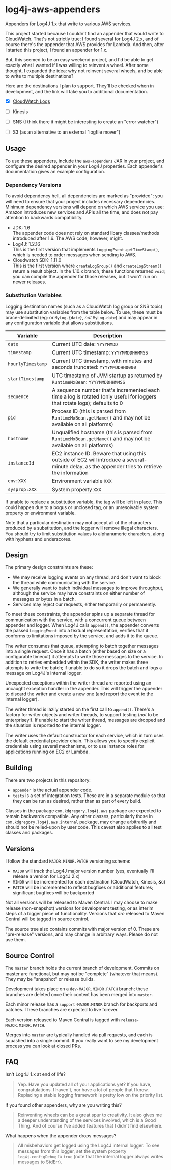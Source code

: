 # log4j-aws-appenders

Appenders for Log4J 1.x that write to various AWS services.

This project started because I couldn't find an appender that would write to CloudWatch.
That's not strictly true: I found several for Log4J 2.x, and of course there's the
appender that AWS provides for Lambda. And then, after I started this project, I found
an appender for 1.x.

But, this seemed to be an easy weekend project, and I'd be able to get exactly what I
wanted if I was willing to reinvent a wheel. After some thought, I expanded the idea:
why not reinvent several wheels, and be able to write to multiple destinations?

Here are the destinations I plan to support. They'll be checked when in development,
and the link will take you to additional documentation.

* [x] [CloudWatch Logs](Docs/cloudwatch.md)
* [ ] Kinesis
* [ ] SNS (I think there it might be interesting to create an "error watcher")
* [ ] S3 (as an alternative to an external "logfile mover")



## Usage

To use these appenders, include the `aws-appenders` JAR in your project, and configure
the desired appender in your Log4J properties. Each appender's documentation gives an
example configuration.

### Dependency Versions

To avoid dependency hell, all dependencies are marked as "provided": you will need
to ensure that your project includes necessary dependencies. Minimum dependency
versions will depend on which AWS service you use: Amazon introduces new services
and APIs all the time, and does not pay attention to backwards compatibility.

* JDK: 1.6  
  The appender code does not rely on standard libary classes/methods introduced
  after 1.6. The AWS code, however, might.
* Log4J: 1.2.16  
  This is the first version that implements `LoggingEvent.getTimeStamp()`, which
  is needed to order messages when sending to AWS.
* Cloudwatch SDK: 1.11.0  
  This is the first version where `createLogGroup()` and `createLogStream()` return
  a result object. In the 1.10.x branch, these functions returned `void`; you can
  compile the appender for those releases, but it won't run on newer releases.


### Substitution Variables

Logging destination names (such as a CloudWatch log group or SNS topic) may use substitution variables
from the table below. To use, these must be brace-delimited (eg: or `MyLog-{date}`, _not_ `MyLog-date`)
and may appear in any configuration variable that allows substitutions.


Variable            | Description
--------------------|----------------------------------------------------------------
`date`              | Current UTC date: `YYYYMMDD`
`timestamp`         | Current UTC timestamp: `YYYYMMDDHHMMSS`
`hourlyTimestamp`   | Current UTC timestamp, with minutes and seconds truncated: `YYYYMMDDHH0000`
`startTimestamp`    | UTC timestamp of JVM startup as returned by `RuntimeMxBean`: `YYYYMMDDHHMMSS`
`sequence`          | A sequence number that's incremented each time a log is rotated (only useful for loggers that rotate logs); defaults to 0
`pid`               | Process ID (this is parsed from `RuntimeMxBean.getName()` and may not be available on all platforms)
`hostname`          | Unqualified hostname (this is parsed from `RuntimeMxBean.getName()` and may not be available on all platforms)
`instanceId`        | EC2 instance ID. Beware that using this outside of EC2 will introduce a several-minute delay, as the appender tries to retrieve the information
`env:XXX`           | Environment variable `XXX`
`sysprop:XXX`       | System property `XXX`

If unable to replace a substitution variable, the tag will be left in place. This could happen due
to a bogus or unclosed tag, or an unresolvable system property or environment variable.

Note that a particular destination may not accept all of the characters produced by a substitution,
and the logger will remove illegal characters. You should try to limit substitution values to
alphanumeric characters, along with hyphens and underscores.


## Design

The primary design constraints are these:

* We may receive logging events on any thread, and don't want to block the thread while communicating
  with the service.
* We generally want to batch individual messages to improve throughput, although the service may have
  constraints on either number of messages or bytes in a batch.
* Services may reject our requests, either temporarily or permanently.

To meet these constraints, the appender spins up a separate thread for communication with the service,
with a concurrent queue between appender and logger. When Log4J calls `append()`, the appender converts
the passed `LoggingEvent` into a textual representation, verifies that it conforms to limitations imposed
by the service, and adds it to the queue.

The writer consumes that queue, attempting to batch together messages into a single request. Once it
has a batch (either based on size or a configurable timeout) it attempts to write those messages to
the service. In addition to retries embedded within the SDK, the writer makes three attempts to write
the batch; if unable to do so it drops the batch and logs a message on Log4J's internal logger.

Unexpected exceptions within the writer thread are reported using an uncaught exception handler in
the appender. This will trigger the appender to discard the writer and create a new one (and report
the event to the internal logger).

The writer thread is lazily started on the first call to `append()`. There's a factory for writer
objects and writer threads, to support testing (_not_ to be enterprisey!). If unable to start the
writer thread, messages are dropped and the situation is reported to the internal logger.

The writer uses the default constructor for each service, which in turn uses the default credential
provider chain. This allows you to specify explicit credentials using several mechanisms, or to use
instance roles for applications running on EC2 or Lambda.


## Building

There are two projects in this repository:

* `appender` is the actual appender code.
* `tests` is a set of integration tests. These are in a separate module so that they can be run as
  desired, rather than as part of every build.

Classes in the package `com.kdgregory.log4j.aws` package are expected to remain backwards compatible.
Any other classes, particularly those in `com.kdgregory.log4j.aws.internal` package, may change
arbitrarily and should not be relied-upon by user code. This caveat also applies to all test
classes and packages.


## Versions

I follow the standard `MAJOR.MINOR.PATCH` versioning scheme:

* `MAJOR` will track the Log4J major version number (yes, eventually I'll release a version for Log4J 2.x)
* `MINOR` will be incremented for each destination (CloudWatch, Kinesis, &c)
* `PATCH` will be incremented to reflect bugfixes or additional features; significant bugfixes will be backported

Not all versions will be released to Maven Central. I may choose to make release (non-snapshot) versions for
development testing, or as interim steps of a bigger piece of functionality. Versions that _are_ released to
Maven Central will be tagged in source control.

The source tree also contains commits with major version of 0. These are "pre-release" versions, and may change
in arbitrary ways. Please do not use them.


## Source Control

The `master` branch holds the current branch of development. Commits on master are functional, but may
not be "complete" (whatever that means). They may be "snapshot" or release builds.

Development takes place on a `dev-MAJOR.MINOR.PATCH` branch; these branches are deleted once their
content has been merged into `master`.

Each minor release has a `support-MAJOR.MINOR` branch for backports and patches. These branches are
expected to live forever.

Each version released to Maven Central is tagged with `release-MAJOR.MINOR.PATCH`.

Merges into `master` are typically handled via pull requests, and each is squashed into a single commit. If
you really want to see my development process you can look at closed PRs.


## FAQ

Isn't Log4J 1.x at end of life?

> Yep. Have you updated all of your applications yet? If you have, congratulations.
  I haven't, nor have a lot of people that I know. Replacing a stable logging
  framework is pretty low on the priority list.

If you found other appenders, why are you writing this?

> Reinventing wheels can be a great spur to creativity. It also gives me a deeper
  understanding of the services involved, which is a Good Thing. And of course I've
  added features that I didn't find elsewhere.

What happens when the appender drops messages?

> All misbehaviors get logged using the Log4J internal logger. To see messages from
  this logger, set the system property `log4j.configDebug` to `true` (note that the
  internal logger always writes messages to StdErr).
